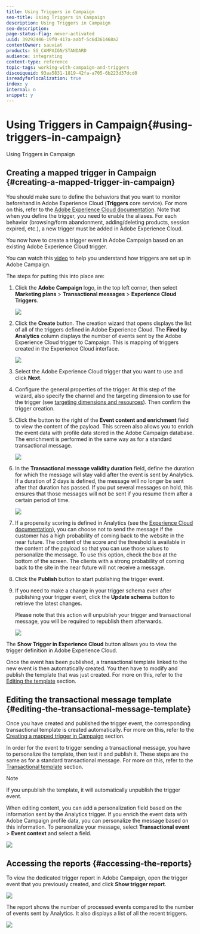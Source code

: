 ```yaml
---
title: Using Triggers in Campaign
seo-title: Using Triggers in Campaign
description: Using Triggers in Campaign
seo-description: 
page-status-flag: never-activated
uuid: 39292446-19f0-417a-aabf-5c6d361468a2
contentOwner: sauviat
products: SG_CAMPAIGN/STANDARD
audience: integrating
content-type: reference
topic-tags: working-with-campaign-and-triggers
discoiquuid: 93aa5831-1819-42fa-a705-6b223d37dcd0
isreadyforlocalization: true
index: y
internal: n
snippet: y
---
```


# Using Triggers in Campaign{#using-triggers-in-campaign}

Using Triggers in Campaign

## Creating a mapped trigger in Campaign {#creating-a-mapped-trigger-in-campaign}

You should make sure to define the behaviors that you want to monitor beforehand in Adobe Experience Cloud (**Triggers** core service). For more on this, refer to the [Adobe Experience Cloud documentation](https://marketing.adobe.com/resources/help/en_US/mcloud/triggers.html). Note that when you define the trigger, you need to enable the aliases. For each behavior (browsing/form abandonment, adding/deleting products, session expired, etc.), a new trigger must be added in Adobe Experience Cloud.

You now have to create a trigger event in Adobe Campaign based on an existing Adobe Experience Cloud trigger.

You can watch this [video](https://helpx.adobe.com/marketing-cloud/how-to/email-marketing.html#step-two) to help you understand how triggers are set up in Adobe Campaign.

The steps for putting this into place are:

1. Click the **Adobe Campaign** logo, in the top left corner, then select **Marketing plans** > **Transactional messages** > **Experience Cloud Triggers**. 

   ![](assets/remarketing_1.png)

1. Click the **Create** button. The creation wizard that opens displays the list of all of the triggers defined in Adobe Experience Cloud. The **Fired by Analytics** column displays the number of events sent by the Adobe Experience Cloud trigger to Campaign. This is mapping of triggers created in the Experience Cloud interface.

   ![](assets/remarketing_2.png)

1. Select the Adobe Experience Cloud trigger that you want to use and click **Next**.
1. Configure the general properties of the trigger. At this step of the wizard, also specify the channel and the targeting dimension to use for the trigger (see [targeting dimensions and resources](../../automating/using/query.md#targeting-dimensions-and-resources)). Then confirm the trigger creation.
1. Click the button to the right of the **Event content and enrichment** field to view the content of the payload. This screen also allows you to enrich the event data with profile data stored in the Adobe Campaign database. The enrichment is performed in the same way as for a standard transactional message. 

   ![](assets/remarketing_3.png)

1. In the **Transactional message validity duration** field, define the duration for which the message will stay valid after the event is sent by Analytics. If a duration of 2 days is defined, the message will no longer be sent after that duration has passed. If you put several messages on hold, this ensures that those messages will not be sent if you resume them after a certain period of time.

   ![](assets/remarketing_4.png)

1. If a propensity scoring is defined in Analytics (see the [Experience Cloud documentation](https://marketing.adobe.com/resources/help/en_US/insight/client/c_visitor_propensity.html)), you can choose not to send the message if the customer has a high probability of coming back to the website in the near future. The content of the score and the threshold is available in the content of the payload so that you can use those values to personalize the message. To use this option, check the box at the bottom of the screen. The clients with a strong probability of coming back to the site in the near future will not receive a message.
1. Click the **Publish** button to start publishing the trigger event.
1. If you need to make a change in your trigger schema even after publishing your trigger event, click the **Update schema** button to retrieve the latest changes.

   Please note that this action will unpublish your trigger and transactional message, you will be required to republish them afterwards.

   ![](assets/remarketing_11.png)

The **Show Trigger in Experience Cloud** button allows you to view the trigger definition in Adobe Experience Cloud.

Once the event has been published, a transactional template linked to the new event is then automatically created. You then have to modify and publish the template that was just created. For more on this, refer to the [Editing the template](../../start/using/about-templates.md) section.

## Editing the transactional message template {#editing-the-transactional-message-template}

Once you have created and published the trigger event, the corresponding transactional template is created automatically. For more on this, refer to the [Creating a mapped trigger in Campaign](../../integrating/using/using-triggers-in-campaign.md#creating-a-mapped-trigger-in-campaign) section.

In order for the event to trigger sending a transactional message, you have to personalize the template, then test it and publish it. These steps are the same as for a standard transactional message. For more on this, refer to the [Transactional template](../../channels/using/event-transactional-messages.md#personalizing-a-transactional-message) section.

>[!NOTE]
>
>If you unpublish the template, it will automatically unpublish the trigger event.

When editing content, you can add a personalization field based on the information sent by the Analytics trigger. If you enrich the event data with Adobe Campaign profile data, you can personalize the message based on this information. To personalize your message, select **Transactional event** > **Event context** and select a field.

![](assets/remarketing_8.png)

## Accessing the reports {#accessing-the-reports}

To view the dedicated trigger report in Adobe Campaign, open the trigger event that you previously created, and click **Show trigger report**. 

![](assets/remarketing_9.png)

The report shows the number of processed events compared to the number of events sent by Analytics. It also displays a list of all the recent triggers. 

![](assets/remarketing_10.png)

